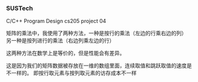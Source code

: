 ### SUSTech ###
C/C++ Program Design
cs205
project 04

矩阵的乘法中，我使用了两种方法，一种是按行的乘法（左边的行乘右边的列）
另一种是按列进行的乘法（右边列乘左边的行）

这两种方法在数学上是等价的，但是性能会有差异。

这是因为我们的矩阵数据被存放在一维的数组里面，连续取值和跳跃取值的速度是不一样的。
即按行取元素与按列取元素的访存成本不一样
